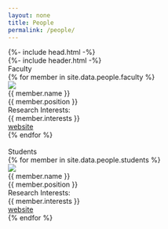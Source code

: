 ```yaml
---
layout: none
title: People
permalink: /people/
---
```

<html>
  {%- include head.html -%}
  <body style="margin: 0">
    <input type="hidden" id="anPageName" name="page" value="tslab" />
    <div class="container-center-horizontal">
      <div class="tslab screen">
        {%- include header.html -%}
        <div class="overlap-group15">
          <!--<div class="overlap-group10">
            <div class="transparencia-titulo" id="transparencia-projects">
                <h1 class="title roboto-normal-white-70px">People</h1>
            </div>
          </div> -->
          <div class="people-2">
            <div class="people-container">
              <div class="people-list">
                  <div class="people-title">Faculty</div>
                  <div class="break"></div>
                  {% for member in site.data.people.faculty %} 
                  <div class="people-card">
                    <img class="people-photo" src="/assets/images/people/{{ member.photo }} " />
                    <div class="name">{{ member.name }} </div>
                    <div class="people-position"> {{ member.position }} </div>
                    <div class="people-interests">Research Interests:<br />  {{ member.interests }}</div>
                    <a href="https://badhomb.re/"> <div class="read-more-2">website</div></a>
                  </div>
                  {% endfor %}
              </div>
              <br/>
              <div class="people-list">
                  <div class="people-title">Students</div>
                  <div class="break"></div>
                  {% for member in site.data.people.students %} 
                  <div class="people-card">
                    <img class="people-photo" src="/assets/images/people/{{ member.photo }} " />
                    <div class="name">{{ member.name }} </div>
                    <div class="people-position"> {{ member.position }} </div>
                    <div class="people-interests">Research Interests:<br />  {{ member.interests }}</div>
                    <a href="https://badhomb.re/"> <div class="read-more-2">website</div></a>
                  </div>
                  {% endfor %}
              </div>
            </div>
          </div>
        </div>
      </div>
    </div>
  </body>
</html>
